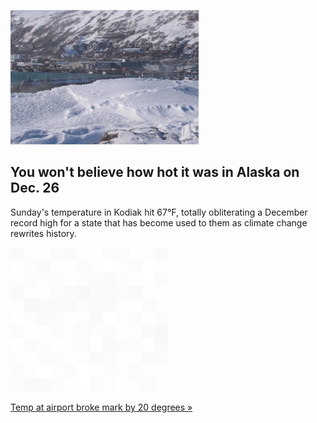 
![You won't believe how hot it was in Alaska on Dec. 26](./20211229115857.png)
## You won't believe how hot it was in Alaska on Dec. 26

Sunday's temperature in Kodiak hit 67°F, totally obliterating a December record high for a state that has become used to them as climate change rewrites history.

![pic](../square_bg.png)

[Temp at airport broke mark by 20 degrees »](https://www.yahoo.com/news/67-degrees-in-alaska-climate-change-continues-to-topple-temperature-records-193405514.html)
